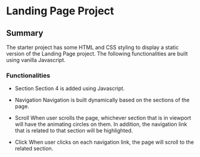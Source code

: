 # Landing Page Project

## Summary

The starter project has some HTML and CSS styling to display a static version of the Landing Page project. The following functionalities are built using vanilla Javascript.

### Functionalities

- Section
  Section 4 is added using Javascript.

- Navigation
  Navigation is built dynamically based on the sections of the page.

- Scroll
  When user scrolls the page, whichever section that is in viewport will have the animating circles on them. In addition, the navigation link that is related to that section will be highlighted.

- Click
  When user clicks on each navigation link, the page will scroll to the related section.

